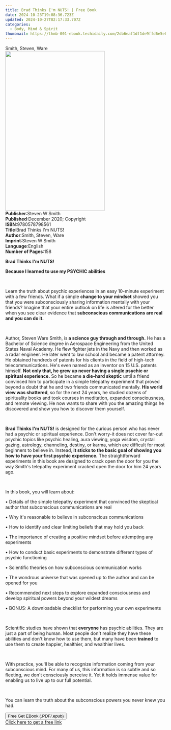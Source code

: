 ```yaml
---
title: Brad Thinks I'm NUTS! | Free Book
date: 2024-10-23T19:08:36.723Z
updated: 2024-10-27T02:17:33.707Z
categories:
  - Body, Mind & Spirit
thumbnail: https://thmb-001-ebook.techidaily.com/2db6eaf1df1de9ffd6e5e8b4bb263ba65c18496abe5be729269232af63a5e21d.jpg
---
```

<main id="book-container">
  <div class="flex flex-col">
    <div class="book-brief flex-1 py-6 px-4 sm:p-6 md:py-10 md:px-8">
      <!-- brief-->
      <div class="book-brief-main">Smith, Steven, Ware</div>
    </div>
    <div
      class="book-meta-info flex-1 grid gap-4 col-start-1 col-end-3 row-start-1 sm:mb-6 sm:grid-cols-4 lg:gap-6 lg:col-start-2 lg:row-end-6 lg:row-span-6 lg:mb-0"
    >
      <div
        class="book-meta-info-left place-content-center mt-4 p-4 text-sm leading-6 col-start-2 col-span-2 dark:text-slate-400"
      >
        <img
          class="w-full h-500 object-cover rounded-lg sm:h-255 sm:col-span-2 lg:col-span-full"
          src="https://img-001-ebook.techidaily.com/118080f43b08e92cd424b2b0b6899067c3a5c949117e949e2d452133e55071d7.jpg"
          alt=""
          width="312"
          height="500"
        />
      </div>
      <div
        class="book-meta-info-right mt-2 col-start-1 row-start-2 col-span-3 self-center"
      >
        <!-- meta data  -->
        <div class="flex flex-col px-4 md:px-8">
          <div class="flex-1">
            <strong>Publisher</strong>:<span class="px-2">Steven W Smith</span>
          </div>
          <div class="flex-1">
            <strong>Published</strong>:<span class="px-2"
              >December 2020; Copyright</span
            >
          </div>
          <div class="flex-1">
            <strong>ISBN</strong>:<span class="px-2">9780578798561</span>
          </div>
          <div class="flex-1">
            <strong>Title</strong>:<span class="px-2"
              >Brad Thinks I&#39;m NUTS!</span
            >
          </div>
          <div class="flex-1">
            <strong>Author</strong>:<span class="px-2"
              >Smith, Steven, Ware</span
            >
          </div>
          <div class="flex-1">
            <strong>Imprint</strong>:<span class="px-2">Steven W Smith</span>
          </div>
          <div class="flex-1">
            <strong>Language</strong>:<span class="px-2">English</span>
          </div>
          <div class="flex-1">
            <strong>Number of Pages</strong>:<span class="px-2">158</span>
          </div>
        </div>
      </div>
    </div>
    <div class="book-description flex-1 py-6 px-4 sm:p-6 md:py-10 md:px-8">
      <div class="book-description-main">
        <div accordion-content="" id="description">
          <p><strong>Brad Thinks I'm NUTS!</strong></p>
          <p><strong>Because I learned to use my PSYCHIC abilities</strong></p>
          <p><br /></p>
          <p>
            Learn the truth about psychic experiences in an easy 10-minute
            experiment with a few friends. What if a simple
            <strong>change to your mindset </strong>showed you that you were
            subconsciously sharing information mentally with your friends?
            Imagine that your entire outlook on life is altered for the better
            when you see clear evidence that
            <strong
              >subconscious communications are real and you can do it.</strong
            >
          </p>
          <p><br /></p>
          <p>
            Author, Steven Ware Smith, is<strong>
              a science guy through and through.</strong
            >
            He has a Bachelor of Science degree in Aerospace Engineering from
            the United States Naval Academy. He flew fighter jets in the Navy
            and then worked as a radar engineer. He later went to law school and
            became a patent attorney. He obtained hundreds of patents for his
            clients in the field of high-tech telecommunications. He's even
            named as an inventor on 15 U.S. patents himself.
            <strong
              >Not only that, he grew up never having a single psychic or
              spiritual experience.</strong
            >
            So he became <strong>a die-hard skeptic</strong> until a friend
            convinced him to participate in a simple telepathy experiment that
            proved beyond a doubt that he and two friends communicated mentally.
            <strong>His world view was shattered</strong>, so for the next 24
            years, he studied dozens of spirituality books and took courses in
            meditation, expanded consciousness, and remote viewing. He now wants
            to share with you the amazing things he discovered and show you how
            to discover them yourself.
          </p>
          <p><br /></p>
          <p>
            <strong>Brad Thinks I'm NUTS!</strong> is designed for the curious
            person who has never had a psychic or spiritual experience. Don't
            worry-it does not cover far-out psychic topics like psychic healing,
            aura viewing, yoga wisdom, crystal gazing, astrology, channeling,
            destiny, or karma, which are difficult for most beginners to believe
            in. Instead,
            <strong
              >it sticks to the basic goal of showing you how to have your first
              psychic experience.</strong
            >
            The straightforward experiments in this book are designed to crack
            open the door for you the way Smith's telepathy experiment cracked
            open the door for him 24 years ago.
          </p>
          <p><br /></p>
          <p>In this book, you will learn about:</p>
          <p>
            • Details of the simple telepathy experiment that convinced the
            skeptical author that subconscious communications are real
          </p>
          <p>• Why it's reasonable to believe in subconscious communications</p>
          <p>
            • How to identify and clear limiting beliefs that may hold you back
          </p>
          <p>
            • The importance of creating a positive mindset before attempting
            any experiments
          </p>
          <p>
            • How to conduct basic experiments to demonstrate different types of
            psychic functioning
          </p>
          <p>• Scientific theories on how subconscious communication works</p>
          <p>
            • The wondrous universe that was opened up to the author and can be
            opened for you
          </p>
          <p>
            • Recommended next steps to explore expanded consciousness and
            develop spiritual powers beyond your wildest dreams
          </p>
          <p>
            • BONUS: A downloadable checklist for performing your own
            experiments
          </p>
          <p><br /></p>
          <p>
            Scientific studies have shown that <strong>everyone</strong> has
            psychic abilities. They are just a part of being human. Most people
            don't realize they have these abilities and don't know how to use
            them, but many have been <strong>trained</strong> to use them to
            create happier, healthier, and wealthier lives.
          </p>
          <p><br /></p>
          <p>
            With practice, you'll be able to recognize information coming from
            your subconscious mind. For many of us, this information is so
            subtle and so fleeting, we don't consciously perceive it. Yet it
            holds immense value for enabling us to live up to our full
            potential.
          </p>
          <p><br /></p>
          <p>
            You can learn the truth about the subconscious powers you never knew
            you had.&nbsp;
          </p>
        </div>
        <div class="accordion-fader"></div>
      </div>
    </div>
    <div class="book-excerpts flex-1 py-6 px-4 sm:p-6 md:py-10 md:px-8"></div>
    <div
      class="book-about-author flex-1 py-6 px-4 sm:p-6 md:py-10 md:px-8"
    ></div>
    <div class="book-free-get flex-1 py-6 px-4 sm:p-6 md:py-10 md:px-8">
      <button
        id="btn-free-get"
        class="bg-blue-500 hover:bg-blue-700 text-white font-bold py-2 px-4 rounded"
      >
        Free Get EBook (.PDF/.epub)
      </button>
      <div id="countdown-display" class="px-2 text-lg mt-2"></div>
      <a
        id="free-link"
        class="hidden bg-blue-500 hover:bg-blue-700 text-white font-bold py-2 px-4 rounded"
        href="https://www.ebooks.com/en-us/book/210181952/brad-thinks-i-m-nuts/smith-steven-ware/"
        target="_blank"
        >Click here to get a free link</a
      >
    </div>
    <script>
      let countdownTime = 0;
      let countdownInterval = null;
      document
        .getElementById('btn-free-get')
        .addEventListener('click', startCountdown);
      function startCountdown() {
        countdownTime = new Date().getTime() + 60000 * 3;
        countdownInterval = setInterval(updateCountdown, 1000);
        document.getElementById('btn-free-get').disabled = true;
        document
          .getElementById('btn-free-get')
          .classList.add('bg-gray-500', 'cursor-not-allowed');
      }
      function updateCountdown() {
        let currentTime = new Date().getTime();
        let timeLeft = countdownTime - currentTime;
        let secondsLeft = Math.floor(timeLeft / 1000);
        document.getElementById('countdown-display').innerHTML =
          `Remaining time: ${secondsLeft} seconds.`;
        if (secondsLeft <= 0) {
          clearInterval(countdownInterval);
          document.getElementById('btn-free-get').classList.add('hidden');
          document.getElementById('free-link').classList.remove('hidden');
          document.getElementById('countdown-display').innerHTML = '';
        }
      }
    </script>
  </div>
</main>

<ins class="adsbygoogle"
      style="display:block"
      data-ad-client="ca-pub-7571918770474297"
      data-ad-slot="8358498916"
      data-ad-format="auto"
      data-full-width-responsive="true"></ins>
    